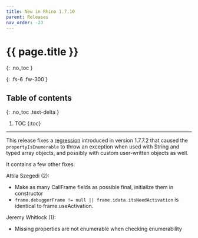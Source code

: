 ```yaml
---
title: New in Rhino 1.7.10
parent: Releases
nav_order: -23
---
```


# {{ page.title }}
{: .no_toc }

{: .fs-6 .fw-300 }

## Table of contents
{: .no_toc .text-delta }

1. TOC
{:toc}

---
This release fixes a [regression](https://github.com/mozilla/rhino/issues/415) introduced in version 1.7.7.2 that caused the `propertyIsEnumerable` to throw an exception when used with String and typed array objects, and possibly with custom user-written objects as well.

It contains a few other fixes:

Attila Szegedi (2):
- Make as many CallFrame fields as possible final, initialize them in constructor
- `frame.debuggerFrame != null || frame.idata.itsNeedActivation` is identical to frame.useActivation.

Jeremy Whitlock (1):
- Missing properties are not enumerable when checking enumerability